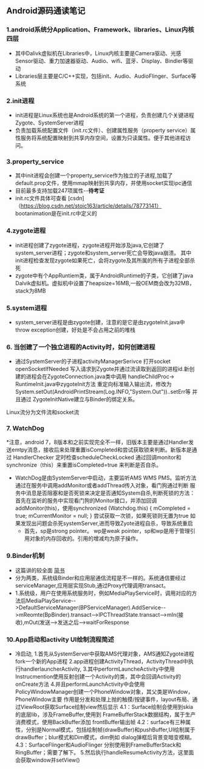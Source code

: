 
## Android源码通读笔记

### 1.android系统分Application、Framework、libraries、Linux内核四层

  * 其中Dalivk虚拟机在Libraries中，Linux内核主要是Camera驱动、光感Sensor驱动、重力加速器驱动、Audio、wifi、蓝牙、Display、Bindler等驱动
  * Libraries层主要是C/C++实现，包括init、Audio、AudioFlinger、Surface等系统
  
### 2.init进程
  * init进程是Linux系统也是Android系统的第一个进程，负责创建几个关键进程Zygote、SystemServer进程
  * 负责加载系统配置文件（init.rc文件）、创建属性服务（property service）属性服务将系统配置映射到共享内存空间，设置为只读属性。便于其他进程访问。
  
### 3.property_service  
  + 其中init进程会创建一个property_service作为独立的子进程,加载了default.prop文件，使用mmap映射到共享内存，并使用socket实现ipc通信
  + 目前最多支持加载247项属性--**待考证** 
  + init.rc文件具体可查看 [csdn]（https://blog.csdn.net/stoic163/article/details/78773141） bootanimation是在init.rc中定义的

### 4.zygote进程
  * init进程创建了zygote进程，zygote进程开始涉及java,它创建了system_server进程；zygote和system_server死亡会导致java崩溃。
  其中init进程检查发现zygote如果死亡，会将zygote及其所属的所有子进程全部杀死
  * zygote中有个AppRuntiem类，属于AndroidRuntime的子类，它创建了java Dalvik虚拟机。虚拟机中设置了heapsize=16MB,一般OEM商会改为32MB，stack为8MB
  
### 5.system进程
  * system_server进程是由zygote创建，注意的是它是由zygoteInit.java中throw exception创建，好处是不会占用之前的堆栈
  
### 6. 当创建了一个独立进程的Activity时，如何创建进程
  * 通过SystemServer的子进程activityManagerSerivce
  打开socket openSocketIfNeeded 写入请求到Zygote并通过流读取到返回的进程id.新创建的进程会在ZygoteConnection.java类中调用 handleChildProc->
  RuntimeInit.java中zygoteInit方法 重定向标准输入输出流，修改为System.setOut(AndroidPrintStream(Log.INFO,"System.Out"))..setErr等
  并且通过 ZygoteInitNative建立与Binder的绑定关系。
  
  Linux流分为文件流和socket流

### 7. WatchDog
*注意，android 7，8版本和之前实现完全不一样，旧版本主要是通过Handler发送emtpy消息，接收后来处理重置isCompleted和尝试获取锁来判断。新版本是通过
HandlerChecker 定时检查scheduleCheckLocked  通过回调monitor和synchronize（this）来重置isCompleted=true 来判断是否自杀。
* WatchDog是由SystemServer中启动，主要监听AMS WMS PMS。监听方法 通过在服务中调用addMonitor或者addThread传入对象，看门狗通过判断 服务中消息是否阻塞和是否死锁来决定是否通知System自杀,判断死锁的方法：首先在监听的服务中实现看门狗的Monitor接口，并添加回调addMonitor(this)，使用synchronized (Watchdog.this) {
                mCompleted = true;
                mCurrentMonitor = null;
            }
            尝试获取一次锁，如果死锁则无置为true
如果发现出问题会杀死systemServer,进而导致Zyote进程自杀，导致系统重启
    * 首先，sp是strong pointer。 wp是weak pointer，sp和wp是用于管理引用对象的内存回收的。引用的增减均为原子操作。
  
### 9.Binder机制
  * 这篇讲的较全面 [简书](https://www.jianshu.com/p/b4a8be5c6300 "简书")  
  * 分为两类，系统级Binder和应用层通信流程是不一样的。系统通信要经过serviceManager,应用层实现Stub,通过Proxy代理调用transact。
  * 1.系统级，用户在使用系统服务时，例如MediaPlayService时，调用对应的方法后MediaPlayService-->DefaultServiceManager(BPServiceManager).AddService-->mReomte(BpBinder).transact-->IPCThreadState.transact-->mIn(接收),mOut(发送-->发送之后-->waitForResponse
  
### 10.App启动和activity UI绘制流程简述
  * 冷启动,  1.首先从SystemServer中获取AMS代理对象，AMS通知Zygote进程fork一个新的App进程
            2.app进程创建ActivityThread，ActivityThread中执行handlerlauncherActivity,
            3.其中performLauncheActivity中使用Instrucmention使用反射创建一个Activity的类，其中会回调Activity的onCreate方法
            4.并且performLaunchActivity中会使用PolicyWindowManager创建一个PhoneWindow对象，其父类是Window，PhoneWindow主要
              作用是分发和处理上抛的触摸/按键事件，layout布局、通过ViewRoot获取Surface绘制view然后显示
              4.1：Surface绘制会使用到skia的底层lib，涉及FrameBuffer,使用到 FrameBufferStack数据结构，属于生产消费模式，使用BackBuffer添加
              frontBuffer输出帧
              4.2：surface有三种属性，分别是Normal模式，包括绘制帧(drawBuffer)和pushBuffer,UI绘制属于drawBuffer；blur模式和Dim模式，dim例如
              dialog弹框后背景变暗变模糊。
              4.3：SurfaceFlinger和AudioFlinger 分别使用到FrameBufferStack和RingBuffer；需要了解下。
            5.然后执行handleResumeActivity方法，这里面会获取window并setView()
           
  
